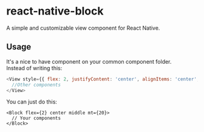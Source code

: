 # react-native-block
A simple and customizable view component for React Native.
## Usage
It's a nice to have component on your common component folder.  
Instead of writing this: 
```js
<View style={{ flex: 2, justifyContent: 'center', alignItems: 'center', marginTop: 20 }}>
  //Other components
</View>
```
You can just do this:

```
<Block flex={2} center middle mt={20}>
  // Your components
</Block>
```

